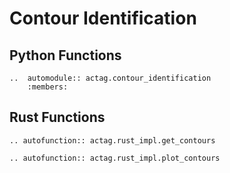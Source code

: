 # Contour Identification

## Python Functions
```{eval-rst}
..  automodule:: actag.contour_identification
    :members:
```

## Rust Functions

```{eval-rst}
.. autofunction:: actag.rust_impl.get_contours
```

```{eval-rst}
.. autofunction:: actag.rust_impl.plot_contours
```
